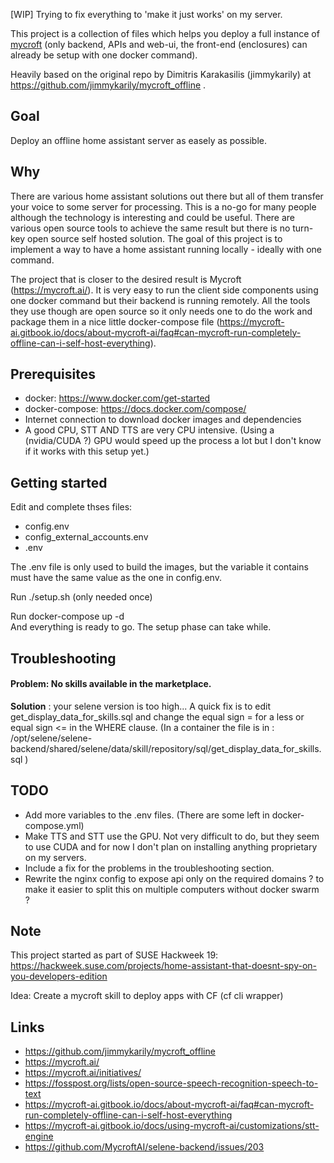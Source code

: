 [WIP] Trying to fix everything to 'make it just works' on my server.  

This project is a collection of files which helps you deploy a full instance of [mycroft](https://mycroft.ai/) (only backend, APIs and web-ui, the front-end (enclosures) can already be setup with one docker command).  
  
Heavily based on the original repo by Dimitris Karakasilis (jimmykarily) at https://github.com/jimmykarily/mycroft_offline .  

## Goal

Deploy an offline home assistant server as easely as possible.

## Why

There are various home assistant solutions out there but all of them transfer your voice to some server for processing. This is a no-go for many people although the technology is interesting and could be useful. There are various open source tools to achieve the same result but there is no turn-key open source self hosted solution. The goal of this project is to implement a way to have a home assistant running locally - ideally with one command.

The project that is closer to the desired result is Mycroft (https://mycroft.ai/). It is very easy to run the client side components using one docker command but their backend is running remotely. All the tools they use though are open source so it only needs one to do the work and package them in a nice little docker-compose file (https://mycroft-ai.gitbook.io/docs/about-mycroft-ai/faq#can-mycroft-run-completely-offline-can-i-self-host-everything).

## Prerequisites

- docker: https://www.docker.com/get-started
- docker-compose: https://docs.docker.com/compose/
- Internet connection to download docker images and dependencies
- A good CPU, STT AND TTS are very CPU intensive. (Using a (nvidia/CUDA ?) GPU would speed up the process a lot but I don't know if it works with this setup yet.)

## Getting started

Edit and complete thses files:  
  
- config.env
- config_external_accounts.env
- .env

The .env file is only used to build the images, but the variable it contains must have the same value as the one in config.env.  

Run ./setup.sh (only needed once)  

Run docker-compose up -d  
And everything is ready to go. The setup phase can take while.  
## Troubleshooting

#### Problem: No skills available in the marketplace.  
**Solution** :  your selene version is too high... A quick fix is to edit get_display_data_for_skills.sql and change the equal sign = for a less or equal sign <= in the WHERE clause. (In a container the file is in : /opt/selene/selene-backend/shared/selene/data/skill/repository/sql/get_display_data_for_skills.sql )  

## TODO
- Add more variables to the .env files. (There are some left in docker-compose.yml)
- Make TTS and STT use the GPU. Not very difficult to do, but they seem to use CUDA and for now I don't plan on installing anything proprietary on my servers.
- Include a fix for the problems in the troubleshooting section.  
- Rewrite the nginx config to expose api only on the required domains ? to make it easier to split this on multiple computers without docker swarm ?  

## Note

This project started as part of SUSE Hackweek 19: https://hackweek.suse.com/projects/home-assistant-that-doesnt-spy-on-you-developers-edition

Idea: Create a mycroft skill to deploy apps with CF (cf cli wrapper)

## Links

- https://github.com/jimmykarily/mycroft_offline
- https://mycroft.ai/
- https://mycroft.ai/initiatives/
- https://fosspost.org/lists/open-source-speech-recognition-speech-to-text
- https://mycroft-ai.gitbook.io/docs/about-mycroft-ai/faq#can-mycroft-run-completely-offline-can-i-self-host-everything
- https://mycroft-ai.gitbook.io/docs/using-mycroft-ai/customizations/stt-engine
- https://github.com/MycroftAI/selene-backend/issues/203
